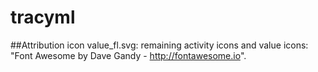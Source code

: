 # tracyml

##Attribution
icon value_fl.svg: 
remaining activity icons and value icons: "Font Awesome by Dave Gandy - http://fontawesome.io". 
